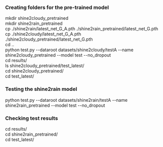 ### Creating folders for the pre-trained model

mkdir shine2cloudy_pretrained  
mkdir shine2rain_pretrained  
cp ./shine2rain/latest_net_G_A.pth ./shine2rain_pretrained/latest_net_G.pth  
cp ./shine2cloudy/latest_net_G_A.pth ./shine2cloudy_pretrained/latest_net_G.pth  
cd ..  
python test.py --dataroot datasets/shine2cloudy/testA --name shine2cloudy_pretrained --model test --no_dropout  
cd results/  
ls shine2cloudy_pretrained/test_latest/   
cd shine2cloudy_pretrained/  
cd test_latest/  

### Testing the shine2rain model   
python test.py --dataroot datasets/shine2rain/testA --name shine2rain_pretrained --model test --no_dropout  

### Checking test results  
cd results/  
cd shine2rain_pretrained/  
cd test_latest/  

